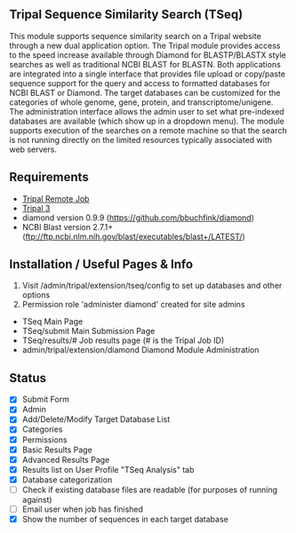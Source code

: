 ## Tripal Sequence Similarity Search (TSeq)
This module supports sequence similarity search on a Tripal website through a new dual application option. The Tripal module provides access to the speed increase available through Diamond for BLASTP/BLASTX style searches as well as traditional NCBI BLAST for BLASTN. Both applications are integrated into a single interface that provides file upload or copy/paste sequence support for the query and access to formatted databases for NCBI BLAST or Diamond. The target databases can be customized for the categories of whole genome, gene, protein, and transcriptome/unigene. The administration interface allows the admin user to set what pre-indexed databases are available (which show up in a dropdown menu). The module supports execution of the searches on a remote machine so that the search is not running directly on the limited resources typically associated with web servers. 

## Requirements
- [Tripal Remote Job](https://gitlab.com/TreeGenes/tripal-remote-job) 
- [Tripal 3](http://tripal.info/)
- diamond version 0.9.9 (https://github.com/bbuchfink/diamond)
- NCBI Blast version 2.7.1+ (ftp://ftp.ncbi.nlm.nih.gov/blast/executables/blast+/LATEST/)

## Installation / Useful Pages & Info
1. Visit /admin/tripal/extension/tseq/config to set up databases and other options
2. Permission role 'administer diamond' created for site admins

- TSeq                           Main Page
- TSeq/submit                    Main Submission Page
- TSeq/results/#                 Job results page (# is the Tripal Job ID)
- admin/tripal/extension/diamond    Diamond Module Administration

## Status
- [x] Submit Form
- [x] Admin
- [x] Add/Delete/Modify Target Database List
- [x] Categories
- [x] Permissions
- [x] Basic Results Page
- [x] Advanced Results Page
- [x] Results list on User Profile "TSeq Analysis" tab
- [x] Database categorization
- [ ] Check if existing database files are readable (for purposes of running against)
- [ ] Email user when job has finished
- [x] Show the number of sequences in each target database
